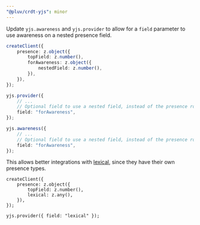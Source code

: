 ```yaml
---
"@pluv/crdt-yjs": minor
---
```


Update `yjs.awareness` and `yjs.provider` to allow for a `field` parameter to use awareness on a nested presence field.

```ts
createClient({
    presence: z.object({
        topField: z.number(),
        forAwareness: z.object({
            nestedField: z.number(),
        }),
    }),
});

yjs.provider({
    // ...
    // Optional field to use a nested field, instead of the presence root
    field: "forAwareness",
});

yjs.awareness({
    // ...
    // Optional field to use a nested field, instead of the presence root
    field: "forAwareness",
});
```

This allows better integrations with [lexical](https://lexical.dev), since they have their own presence types.

```tsx
createClient({
    presence: z.object({
        topField: z.number(),
        lexical: z.any(),
    }),
});

yjs.provider({ field: "lexical" });
```